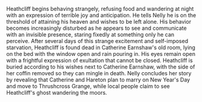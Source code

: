 Heathcliff begins behaving strangely, refusing food and wandering at night with an expression of terrible joy and anticipation. He tells Nelly he is on the threshold of attaining his heaven and wishes to be left alone. His behavior becomes increasingly disturbed as he appears to see and communicate with an invisible presence, staring fixedly at something only he can perceive. After several days of this strange excitement and self-imposed starvation, Heathcliff is found dead in Catherine Earnshaw's old room, lying on the bed with the window open and rain pouring in. His eyes remain open with a frightful expression of exultation that cannot be closed. Heathcliff is buried according to his wishes next to Catherine Earnshaw, with the side of her coffin removed so they can mingle in death. Nelly concludes her story by revealing that Catherine and Hareton plan to marry on New Year's Day and move to Thrushcross Grange, while local people claim to see Heathcliff's ghost wandering the moors.